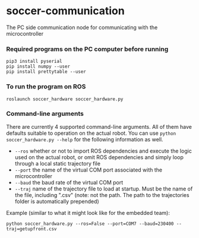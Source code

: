 # soccer-communication
The PC side communication node for communicating with the microcontroller

### Required programs on the PC computer before running
```
pip3 install pyserial
pip install numpy --user
pip install prettytable --user
```
### To run the program on ROS
```
roslaunch soccer_hardware soccer_hardware.py
```

### Command-line arguments
There are currently 4 supported command-line arguments. All of them have defaults suitable to operation on the actual robot. You can use `python soccer_hardware.py --help` for the following information as well.
- `--ros` whether or not to import ROS dependencies and execute the logic used on the actual robot, or omit ROS dependencies and simply loop through a local static trajectory file
- `--port` the name of the virtual COM port associated with the microcontroller
- `--baud` the baud rate of the virtual COM port
- `--traj` name of the trajectory file to load at startup. Must be the name of the file, including ".csv" (note: not the path. The path to the trajectories folder is automatically prepended)

Example (similar to what it might look like for the embedded team):
```
python soccer_hardware.py --ros=False --port=COM7 --baud=230400 --traj=getupfront.csv
```
